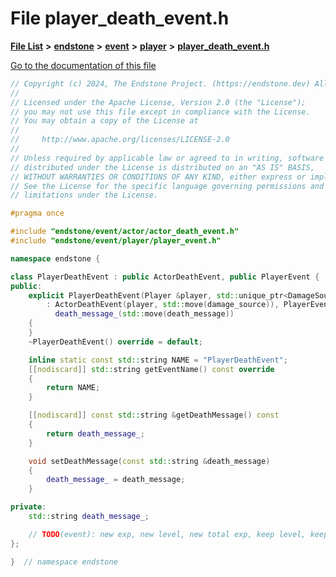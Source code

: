 

# File player\_death\_event.h

[**File List**](files.md) **>** [**endstone**](dir_6cf277b678674f97c7a2b6b3b2447b33.md) **>** [**event**](dir_f1d783c0ad83ee143d16e768ebca51c8.md) **>** [**player**](dir_7c05c37b25e9c9eccd9c63c2d313ba28.md) **>** [**player\_death\_event.h**](player__death__event_8h.md)

[Go to the documentation of this file](player__death__event_8h.md)


```C++
// Copyright (c) 2024, The Endstone Project. (https://endstone.dev) All Rights Reserved.
//
// Licensed under the Apache License, Version 2.0 (the "License");
// you may not use this file except in compliance with the License.
// You may obtain a copy of the License at
//
//     http://www.apache.org/licenses/LICENSE-2.0
//
// Unless required by applicable law or agreed to in writing, software
// distributed under the License is distributed on an "AS IS" BASIS,
// WITHOUT WARRANTIES OR CONDITIONS OF ANY KIND, either express or implied.
// See the License for the specific language governing permissions and
// limitations under the License.

#pragma once

#include "endstone/event/actor/actor_death_event.h"
#include "endstone/event/player/player_event.h"

namespace endstone {

class PlayerDeathEvent : public ActorDeathEvent, public PlayerEvent {
public:
    explicit PlayerDeathEvent(Player &player, std::unique_ptr<DamageSource> damage_source, std::string death_message)
        : ActorDeathEvent(player, std::move(damage_source)), PlayerEvent(player),
          death_message_(std::move(death_message))
    {
    }
    ~PlayerDeathEvent() override = default;

    inline static const std::string NAME = "PlayerDeathEvent";
    [[nodiscard]] std::string getEventName() const override
    {
        return NAME;
    }

    [[nodiscard]] const std::string &getDeathMessage() const
    {
        return death_message_;
    }

    void setDeathMessage(const std::string &death_message)
    {
        death_message_ = death_message;
    }

private:
    std::string death_message_;

    // TODO(event): new exp, new level, new total exp, keep level, keep inventory
};

}  // namespace endstone
```


